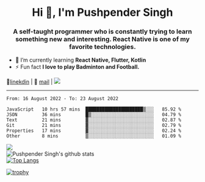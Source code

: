 <h1 align="center">Hi 👋, I'm Pushpender Singh</h1>
<h3 align="center">A self-taught programmer who is constantly trying to learn something new and interesting. React Native is one of my favorite technologies.</h3>

- 🌱 I’m currently learning **React Native, Flutter, Kotlin**
- ⚡ Fun fact **I love to play Badminton and Football.**

👔[linekdin](https://www.linkedin.com/in/pushpender-singh-240061202/) | 📧 [mail](mailto:pushpendersingh@p2devs.com) | ![](https://komarev.com/ghpvc/?username=pushpender-singh-ap&color=blue)


---

<!--START_SECTION:waka-->

```text
From: 16 August 2022 - To: 23 August 2022

JavaScript   10 hrs 57 mins  █████████████████████▒░░░   85.92 %
JSON         36 mins         █▒░░░░░░░░░░░░░░░░░░░░░░░   04.79 %
Text         21 mins         ▓░░░░░░░░░░░░░░░░░░░░░░░░   02.87 %
Git          21 mins         ▓░░░░░░░░░░░░░░░░░░░░░░░░   02.79 %
Properties   17 mins         ▓░░░░░░░░░░░░░░░░░░░░░░░░   02.24 %
Other        8 mins          ▒░░░░░░░░░░░░░░░░░░░░░░░░   01.09 %
```

<!--END_SECTION:waka-->

<img align="left" src="https://github-readme-streak-stats.herokuapp.com/?user=pushpender-singh-ap&theme=dark" /></br>
![Pushpender Singh's github stats](https://github-readme-stats.vercel.app/api?username=pushpender-singh-ap&show_icons=true&theme=radical&count_private=true)</br>
[![Top Langs](https://github-readme-stats.vercel.app/api/top-langs/?username=pushpender-singh-ap&theme=radical)](https://github.com/pushpender-singh-ap/github-readme-stats)

[![trophy](https://github-profile-trophy.vercel.app/?username=pushpender-singh-ap&theme=radical)](https://github.com/pushpender-singh-ap/pushpender-singh-ap)
